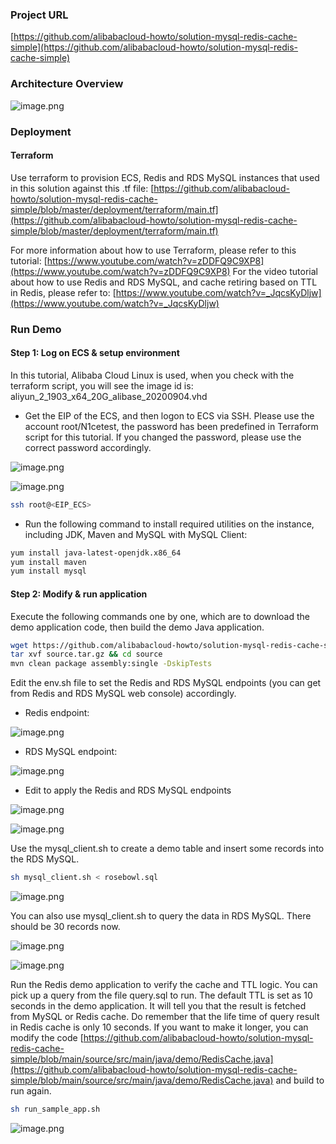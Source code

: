 ### Project URL
[https://github.com/alibabacloud-howto/solution-mysql-redis-cache-simple](https://github.com/alibabacloud-howto/solution-mysql-redis-cache-simple)


### Architecture Overview
![image.png](https://github.com/alibabacloud-howto/solution-mysql-redis-cache-simple/raw/master/images/archi.png)


### Deployment
#### Terraform
Use terraform to provision ECS, Redis and RDS MySQL instances that used in this solution against this .tf file:
[https://github.com/alibabacloud-howto/solution-mysql-redis-cache-simple/blob/master/deployment/terraform/main.tf](https://github.com/alibabacloud-howto/solution-mysql-redis-cache-simple/blob/master/deployment/terraform/main.tf)


For more information about how to use Terraform, please refer to this tutorial: [https://www.youtube.com/watch?v=zDDFQ9C9XP8](https://www.youtube.com/watch?v=zDDFQ9C9XP8)
For the video tutorial about how to use Redis and RDS MySQL, and cache retiring based on TTL in Redis, please refer to: [https://www.youtube.com/watch?v=_JqcsKyDljw](https://www.youtube.com/watch?v=_JqcsKyDljw)


### Run Demo
#### Step 1: Log on ECS & setup environment
In this tutorial, Alibaba Cloud Linux is used,  when you check with the terraform script, you will see the image id is: aliyun_2_1903_x64_20G_alibase_20200904.vhd

- Get the EIP of the ECS, and then logon to ECS via SSH. Please use the account root/N1cetest, the password has been predefined in Terraform script for this tutorial. If you changed the password, please use the correct password accordingly.

![image.png](https://github.com/alibabacloud-howto/solution-mysql-redis-cache-simple/raw/master/images/step1_1.png)

![image.png](https://github.com/alibabacloud-howto/solution-mysql-redis-cache-simple/raw/master/images/step1_2.png)

```bash
ssh root@<EIP_ECS>
```

- Run the following command to install required utilities on the instance, including JDK, Maven and MySQL with MySQL Client: 

```bash
yum install java-latest-openjdk.x86_64
yum install maven
yum install mysql
```

#### Step 2: Modify & run application
Execute the following commands one by one, which are to download the demo application code, then build the demo Java application.

```bash
wget https://github.com/alibabacloud-howto/solution-mysql-redis-cache-simple/raw/master/source.tar.gz
tar xvf source.tar.gz && cd source
mvn clean package assembly:single -DskipTests
```

Edit the env.sh file to set the Redis and RDS MySQL endpoints (you can get from Redis and RDS MySQL web console) accordingly.

- Redis endpoint:

![image.png](https://github.com/alibabacloud-howto/solution-mysql-redis-cache-simple/raw/master/images/step2_1.png)

- RDS MySQL endpoint:

![image.png](https://github.com/alibabacloud-howto/solution-mysql-redis-cache-simple/raw/master/images/step2_2.png)

- Edit to apply the Redis and RDS MySQL endpoints

![image.png](https://github.com/alibabacloud-howto/solution-mysql-redis-cache-simple/raw/master/images/step2_3.png)

![image.png](https://github.com/alibabacloud-howto/solution-mysql-redis-cache-simple/raw/master/images/step2_4.png)

Use the mysql_client.sh to create a demo table and insert some records into the RDS MySQL.

```bash
sh mysql_client.sh < rosebowl.sql
```

![image.png](https://github.com/alibabacloud-howto/solution-mysql-redis-cache-simple/raw/master/images/step2_5.png)

You can also use mysql_client.sh to query the data in RDS MySQL. There should be 30 records now.

![image.png](https://github.com/alibabacloud-howto/solution-mysql-redis-cache-simple/raw/master/images/step2_6.png)

![image.png](https://github.com/alibabacloud-howto/solution-mysql-redis-cache-simple/raw/master/images/step2_7.png)

Run the Redis demo application to verify the cache and TTL logic. You can pick up a query from the file query.sql to run. The default TTL is set as 10 seconds in the demo application. It will tell you that the result is fetched from MySQL or Redis cache. Do remember that the life time of query result in Redis cache is only 10 seconds. If you want to make it longer, you can modify the code [https://github.com/alibabacloud-howto/solution-mysql-redis-cache-simple/blob/main/source/src/main/java/demo/RedisCache.java](https://github.com/alibabacloud-howto/solution-mysql-redis-cache-simple/blob/main/source/src/main/java/demo/RedisCache.java) and build to run again.

```bash
sh run_sample_app.sh
```

![image.png](https://github.com/alibabacloud-howto/solution-mysql-redis-cache-simple/raw/master/images/step2_8.png)
